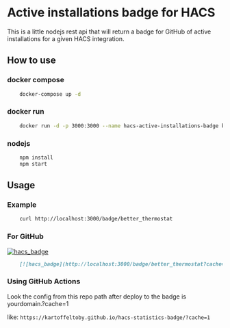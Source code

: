 # Active installations badge for HACS

This is a little nodejs rest api that will return a badge for GitHub of active installations for a given HACS integration.

## How to use

### docker compose
```bash
    docker-compose up -d
```

### docker run
```bash
    docker run -d -p 3000:3000 --name hacs-active-installations-badge kartoffeltoby/badge:latest
```

### nodejs
```bash
    npm install
    npm start
```

## Usage

### Example

```bash
    curl http://localhost:3000/badge/better_thermostat
```

### For GitHub

[![hacs_badge](https://badge.t-haber.de/badge/better_thermostat?cache=1)]()
```md
    [![hacs_badge](http://localhost:3000/badge/better_thermostat?cache=1)]()
```

### Using GitHub Actions
Look the config from this repo path after deploy to the badge is yourdomain.?cache=1

like: ``https://kartoffeltoby.github.io/hacs-statistics-badge/?cache=1``

